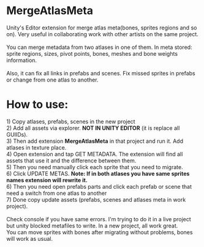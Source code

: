 # MergeAtlasMeta
Unity's Editor extension for merge atlas meta(bones, sprites regions and so on). Very useful in collaborating work with other artists on the same project.<br>
<br>
You can merge metadata from two atlases in one of them. In meta stored: sprite regions, sizes, pivot points, bones, meshes and bone weights information.<br>
<br>
Also, it can fix all links in prefabs and scenes. Fix missed sprites in prefabs or change from one atlas to another.

<h1>How to use:</h1>
1) Copy atlases, prefabs, scenes in the new project<br>
2) Add all assets via explorer. <b>NOT IN UNITY EDITOR</b> (it is replace all GUIIDs). <br>
3) Then add extension <b>MergeAtlasMeta</b> in that project and run it. Add atlases in texture place.<br>
4) Open extension and tap GET METADATA. The extension will find all assets that use it and the difference between them. <br>
5) Then you need manually click each sprite that you need to migrate. <br>
6) Click UPDATE METAS. <b>Note: If in both atlases you have same sprites names extension will rewrite it.</b><br>
6) Then you need open prefabs parts and click each prefab or scene that need a switch from one atlas to another<br>
7) Done copy update assets (prefabs, scenes and atlases meta in work project).<br>
<br>
Check console if you have same errors. I'm trying to do it in a live project but unity blocked metafiles to write. In a new project, all work great.
<br>
You can move sprites with bones after migrating without problems, bones will work as usual.
